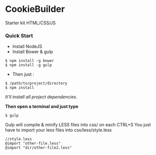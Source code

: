 # CookieBuilder
Starter kit HTML/CSS/JS

### Quick Start

- Install NodeJS
- Install Bower & gulp

```
$ npm install -g bower
$ npm install -g gulp
```

- Then just :

```
$ /path/to/project/directory
$ npm install
```

*It'll install all project dependencies.*

**Then open a terminal and just type**
```
$ gulp
```

Gulp will compile & minify LESS files into css/ on each CTRL+S
You just have to import your less files into css/less/style.less

```less
//style.less
@import "other-file.less"
@import "dir/other-file2.less"
```
